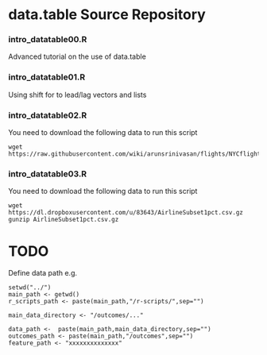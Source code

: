 data.table Source Repository
======================


### intro_datatable00.R
Advanced tutorial on the use of data.table


### intro_datatable01.R
Using shift for  to lead/lag vectors and lists

### intro_datatable02.R

You need to download the following data to run this script
```
wget https://raw.githubusercontent.com/wiki/arunsrinivasan/flights/NYCflights14/flights14.csv
```

### intro_datatable03.R

You need to download the following data to run this script
```
wget https://dl.dropboxusercontent.com/u/83643/AirlineSubset1pct.csv.gz
gunzip AirlineSubset1pct.csv.gz
```



# TODO
Define data path e.g.

```
setwd("../")
main_path <- getwd()
r_scripts_path <- paste(main_path,"/r-scripts/",sep="")

main_data_directory <- "/outcomes/..."

data_path <-  paste(main_path,main_data_directory,sep="")
outcomes_path <- paste(main_path,"/outcomes",sep="")
feature_path <- "xxxxxxxxxxxxxx"

```
